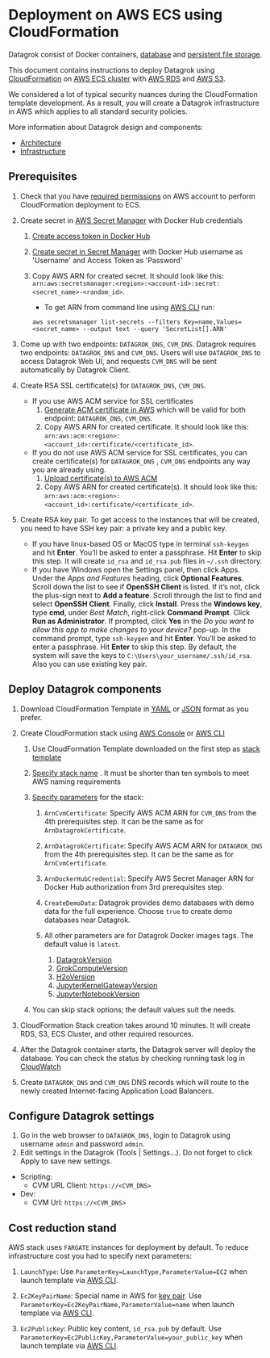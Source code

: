 <!-- TITLE: Deployment on AWS ECS using CloudFormation -->
<!-- SUBTITLE: -->

# Deployment on AWS ECS using CloudFormation

Datagrok consist of Docker containers, [database](infrastructure.md#database)
and [persistent file storage](infrastructure.md#storage).

This document contains instructions to deploy Datagrok using [CloudFormation](https://aws.amazon.com/cloudformation/)
on [AWS ECS cluster](https://aws.amazon.com/ecs/) with [AWS RDS](https://aws.amazon.com/rds/)
and [AWS S3](https://aws.amazon.com/s3/).

We considered a lot of typical security nuances during the CloudFormation template development. As a result, you will
create a Datagrok infrastructure in AWS which applies to all standard security policies.

More information about Datagrok design and components:

* [Architecture](architecture.md)
* [Infrastructure](infrastructure.md)

## Prerequisites

1. Check that you
   have [required permissions](https://github.com/datagrok-ai/public/blob/master/help/develop/admin/deploy/iam.list)
   on AWS account to perform CloudFormation deployment to ECS.

2. Create secret in [AWS Secret Manager](https://aws.amazon.com/secrets-manager/) with Docker Hub credentials
    1. [Create access token in Docker Hub](https://docs.docker.com/docker-hub/access-tokens/)
    2. [Create secret in Secret Manager](https://docs.aws.amazon.com/secretsmanager/latest/userguide/manage_create-basic-secret.html)
       with Docker Hub username as 'Username' and Access Token as 'Password'
    3. Copy AWS ARN for created secret. It should look like
       this: `arn:aws:secretsmanager:<region>:<account-id>:secret:<secret_name>-<random_id>`.
        * To get ARN from command line
          using [AWS CLI](https://docs.aws.amazon.com/cli/latest/userguide/getting-started-install.html) run:

        ```shell
        aws secretsmanager list-secrets --filters Key=name,Values=<secret_name> --output text --query 'SecretList[].ARN'
        ```

3. Come up with two endpoints: `DATAGROK_DNS`, `CVM_DNS`. Datagrok requires two endpoints: `DATAGROK_DNS` and `CVM_DNS`.
   Users will use `DATAGROK_DNS` to access Datagrok Web UI, and requests `CVM_DNS` will be sent automatically by
   Datagrok Client.

4. Create RSA SSL certificate(s) for `DATAGROK_DNS`, `CVM_DNS`.
    * If you use AWS ACM service for SSL certificates
        1. [Generate ACM certificate in AWS](https://docs.aws.amazon.com/acm/latest/userguide/gs-acm-request-public.html)
           which will be valid for both endpoint: `DATAGROK_DNS`, `CVM_DNS`.
        2. Copy AWS ARN for created certificate. It should look like
           this: `arn:aws:acm:<region>:<account_id>:certificate/<certificate_id>`.
    * If you do not use AWS ACM service for SSL certificates, you can create certificate(s) for `DATAGROK_DNS`
      , `CVM_DNS` endpoints any way you are already using.
        1. [Upload certificate(s) to AWS ACM](https://docs.aws.amazon.com/acm/latest/userguide/import-certificate-api-cli.html)
        2. Copy AWS ARN for created certificate(s). It should look like
           this: `arn:aws:acm:<region>:<account_id>:certificate/<certificate_id>`.

5. Create RSA key pair. To get access to the instances that will be created, you need to have SSH key pair:
a private key and a public key.
   * If you have linux-based OS or MacOS type in terminal `ssh-keygen` and hit **Enter**.
   You’ll be asked to enter a passphrase. Hit **Enter** to skip this step.
   It will create `id_rsa` and `id_rsa.pub` files in `~/.ssh` directory.
   * If you have Windows open the Settings panel, then click Apps.
   Under the *Apps and Features* heading, click **Optional Features**.
   Scroll down the list to see if **OpenSSH Client** is listed.
   If it’s not, click the plus-sign next to **Add a feature**.
   Scroll through the list to find and select **OpenSSH Client**. Finally, click **Install**.
   Press the **Windows key**, type **cmd**, under *Best Match*, right-click **Command Prompt**.
   Click **Run as Administrator**.
   If prompted, click **Yes** in the *Do you want to allow this app to make changes to your device?* pop-up.
   In the command prompt, type `ssh-keygen` and hit **Enter**.
   You’ll be asked to enter a passphrase. Hit **Enter** to skip this step.
   By default, the system will save the keys to `C:\Users\your_username/.ssh/id_rsa`. Also you can use existing key pair.

## Deploy Datagrok components

1. Download CloudFormation
   Template in
   [YAML](https://github.com/datagrok-ai/public/blob/master/help/develop/admin/deploy/cloudformation/cloudformation.yml)
   or
   [JSON](https://github.com/datagrok-ai/public/blob/master/help/develop/admin/deploy/cloudformation/cloudformation.json)
   format as you prefer.

2. Create CloudFormation stack
   using [AWS Console](https://docs.aws.amazon.com/AWSCloudFormation/latest/UserGuide/cfn-console-create-stack.html)
   or [AWS CLI](https://docs.aws.amazon.com/AWSCloudFormation/latest/UserGuide/using-cfn-cli-creating-stack.html)
    1. Use CloudFormation Template downloaded on the first step
       as [stack template](https://docs.aws.amazon.com/AWSCloudFormation/latest/UserGuide/cfn-using-console-create-stack-template.html)

    2. [Specify stack name](https://docs.aws.amazon.com/AWSCloudFormation/latest/UserGuide/cfn-using-console-create-stack-parameters.html)
       . It must be shorter than ten symbols to meet AWS naming requirements

    3. [Specify parameters](https://docs.aws.amazon.com/AWSCloudFormation/latest/UserGuide/cfn-using-console-create-stack-parameters.html)
       for the stack:
        1. `ArnCvmCertificate`: Specify AWS ACM ARN for `CVM_DNS` from the 4th prerequisites step. It can be the same as
           for `ArnDatagrokCertificate`.

        2. `ArnDatagrokCertificate`: Specify AWS ACM ARN for `DATAGROK_DNS` from the 4th prerequisites step. It can be
           the same as for `ArnCvmCertificate`.

        3. `ArnDockerHubCredential`: Specify AWS Secret Manager ARN for Docker Hub authorization from 3rd prerequisites
           step.

        4. `CreateDemoData`: Datagrok provides demo databases with demo data for the full experience. Choose `true` to
           create demo databases near Datagrok.

        5. All other parameters are for Datagrok Docker images tags. The default value is `latest`.
            1. [DatagrokVersion](https://hub.docker.com/r/datagrok/datagrok)
            2. [GrokComputeVersion](https://hub.docker.com/r/datagrok/grok_connect)
            3. [H2oVersion](https://hub.docker.com/r/datagrok/h2o)
            4. [JupyterKernelGatewayVersion](https://hub.docker.com/r/datagrok/jupyter_kernel_gateway)
            5. [JupyterNotebookVersion](https://hub.docker.com/r/datagrok/jupyter_notebook)
    4. You can skip stack options; the default values suit the needs.

3. CloudFormation Stack creation takes around 10 minutes. It will create RDS, S3, ECS Cluster, and other required
   resources.

4. After the Datagrok container starts, the Datagrok server will deploy the database. You can check the status by
   checking running task log in [CloudWatch](https://aws.amazon.com/cloudwatch/)

5. Create `DATAGROK_DNS` and `CVM_DNS` DNS records which will route to the newly created Internet-facing Application
   Load Balancers.

## Configure Datagrok settings

1. Go in the web browser to `DATAGROK_DNS`, login to Datagrok using username `admin` and password `admin`.
2. Edit settings in the Datagrok (Tools | Settings...). Do not forget to click Apply to save new settings.

* Scripting:
  * CVM URL Client: `https://<CVM_DNS>`
* Dev:
  * CVM Url: `https://<CVM_DNS>`

## Cost reduction stand

AWS stack uses `FARGATE` instances for deployment by default. To reduce
infrastructure cost you had to specify next parameters:
1. `LaunchType`: Use `ParameterKey=LaunchType,ParameterValue=EC2` when
launch template via [AWS CLI](https://awscli.amazonaws.com/v2/documentation/api/latest/index.html).

2. `Ec2KeyPairName`: Special name in AWS for [key pair](#prerequisites).
    Use `ParameterKey=Ec2KeyPairName,ParameterValue=name` when launch
    template via [AWS CLI](https://awscli.amazonaws.com/v2/documentation/api/latest/index.html).

3. `Ec2PublicKey`: Public key content, `id_rsa.pub` by default.
    Use `ParameterKey=Ec2PublicKey,ParameterValue=your_public_key`
    when launch template via [AWS CLI](https://awscli.amazonaws.com/v2/documentation/api/latest/index.html).
